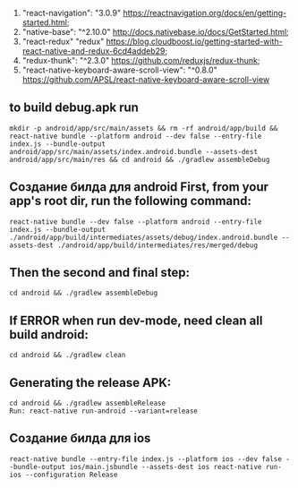 1. "react-navigation": "3.0.9"  https://reactnavigation.org/docs/en/getting-started.html;
2. "native-base": "^2.10.0"  http://docs.nativebase.io/docs/GetStarted.html;
3. "react-redux" "redux"  https://blog.cloudboost.io/getting-started-with-react-native-and-redux-6cd4addeb29;
4. "redux-thunk": "^2.3.0"  https://github.com/reduxjs/redux-thunk;
5. "react-native-keyboard-aware-scroll-view": "^0.8.0"  https://github.com/APSL/react-native-keyboard-aware-scroll-view

## to build debug.apk run 
    mkdir -p android/app/src/main/assets && rm -rf android/app/build && react-native bundle --platform android --dev false --entry-file index.js --bundle-output android/app/src/main/assets/index.android.bundle --assets-dest android/app/src/main/res && cd android && ./gradlew assembleDebug 

## Создание билда для android First, from your app's root dir, run the following command: 
    react-native bundle --dev false --platform android --entry-file index.js --bundle-output ./android/app/build/intermediates/assets/debug/index.android.bundle --assets-dest ./android/app/build/intermediates/res/merged/debug 
 
## Then the second and final step: 
    cd android && ./gradlew assembleDebug 
 
## If ERROR when run dev-mode, need clean all build android: 
    cd android && ./gradlew clean 
 
## Generating the release APK: 
    cd android && ./gradlew assembleRelease 
    Run: react-native run-android --variant=release 

## Создание билда для ios 
    react-native bundle --entry-file index.js --platform ios --dev false --bundle-output ios/main.jsbundle --assets-dest ios react-native run-ios --configuration Release
